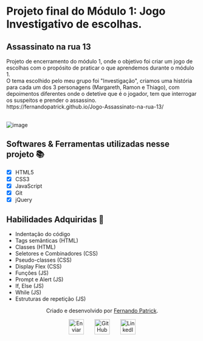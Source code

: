 # Projeto final do Módulo 1: Jogo Investigativo de escolhas. 

<h2>Assassinato na rua 13</h2>
  <p>Projeto de encerramento do módulo 1, onde o objetivo foi criar um jogo de escolhas com o propósito de praticar o que aprendemos durante o módulo 1.<br>
  O tema escolhido pelo meu grupo foi "Investigação", criamos uma história para cada um dos 3 personagens (Margareth, Ramon e Thiago), com depoimentos diferentes onde   o detetive que é o jogador, tem que interrogar os suspeitos e prender o assassino.<br>
  https://fernandopatrick.github.io/Jogo-Assassinato-na-rua-13/<br><br>

![image](https://user-images.githubusercontent.com/78447989/165630315-c000b6db-e830-4a56-9773-c15550a94c15.png)

<h2 id="linguagens">Softwares & Ferramentas utilizadas nesse projeto 📚</h2>

  - [x] HTML5
  - [x] CSS3
  - [x] JavaScript
  - [x] Git
  - [x] jQuery

<h2 id="habilidades">Habilidades Adquiridas 📝</h2>

  - Indentação do código
  - Tags semânticas (HTML)
  - Classes (HTML)
  - Seletores e Combinadores (CSS)
  - Pseudo-classes (CSS)
  - Display Flex (CSS)
  - Funções (JS)
  - Prompt e Alert (JS)
  - If, Else (JS)
  - While (JS)
  - Estruturas de repetição (JS)

<div id="autor" align="center">

  Criado e desenvolvido por [Fernando Patrick](https://www.linkedin.com/in/fernandopatrick/).

 <div align="center"> 
  <a href="mailto:fernando_lopes27@hotmail.com"><img src="https://cdn-icons-png.flaticon.com/512/552/552486.png" height="40em" title="Enviar E-mail"></a>
   &nbsp;&nbsp;&nbsp;&nbsp;&nbsp;
  <a href="https://github.com/FernandoPatrick" target="_blank"><img src="https://cdn-icons-png.flaticon.com/512/733/733553.png" height="40em" title="GitHub de FernandoPatrick"></a>
   &nbsp;&nbsp;&nbsp;&nbsp;&nbsp;
  <a href="https://www.linkedin.com/in/fernandopatrick/" target="_blank"><img src="https://cdn-icons-png.flaticon.com/512/145/145807.png" height="40em" title="LinkedIn de Fernando"></a>
  </div>
</div>
